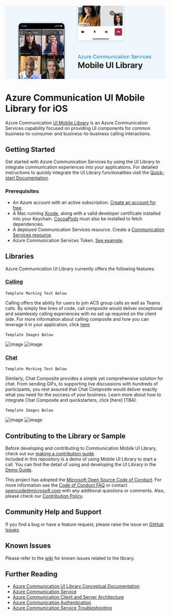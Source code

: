 ![Hero Image](https://github.com/Azure/communication-ui-library-ios/blob/main/docs/images/mobile-ui-library-hero-image.png?raw=true)

# Azure Communication UI Mobile Library for iOS

Azure Communication [UI Mobile Library](https://docs.microsoft.com/en-us/azure/communication-services/concepts/ui-library/ui-library-overview) is an Azure Communication Services capability focused on providing UI components for common business-to-consumer and business-to-business calling interactions.

## Getting Started

Get started with Azure Communication Services by using the UI Library to integrate communication experiences into your applications. For detailed instructions to quickly integrate the UI Library functionalities visit the [Quick-start Documentation](https://docs.microsoft.com/en-us/azure/communication-services/quickstarts/ui-library/get-started-call?tabs=kotlin&pivots=platform-ios).

### Prerequisites

* An Azure account with an active subscription. [Create an account for free](https://azure.microsoft.com/free/?WT.mc_id=A261C142F).
* A Mac running [Xcode](https://go.microsoft.com/fwLink/p/?LinkID=266532), along with a valid developer certificate installed into your Keychain. [CocoaPods](https://cocoapods.org/) must also be installed to fetch dependencies.
* A deployed Communication Services resource. Create a [Communication Services resource](https://docs.microsoft.com/azure/communication-services/quickstarts/create-communication-resource).
* Azure Communication Services Token. [See example](https://docs.microsoft.com/en-us/azure/communication-services/quickstarts/identity/quick-create-identity).

## Libraries

Azure Communication UI Library currently offers the following features:

### [Calling](/sdk/AzureCommunicationUICalling)

```Template Marking Text Below```

Calling offers the ability for users to join ACS group calls as well as Teams calls. By simply few lines of code, call composite would deliver exceptional and seamlessly calling experiences with no set up required on the client side. For more information about calling composite and how you can leverage it in your application, click [here](https://github.com/Azure/communication-ui-library-ios/tree/john/readme-proposal/AzureCommunicationUI/sdk/AzureCommunicationUICalling)

```Template Images Below```

<p>
<img width="200" alt="image" src="https://user-images.githubusercontent.com/109105353/193981552-176f3c39-5ed3-4811-b691-40d224cf8eca.png">
<img width="208" alt="image" src="https://user-images.githubusercontent.com/109105353/193981288-f999c6ca-f0ab-4deb-a48c-780c3087e483.png">
</p>

### [Chat](/sdk/AzureCommunicationUIChat)

```Template Marking Text Below```

Similarly, Chat Composite provides a simple yet comprehensive solution for chat. From sending GIFs, to supporting live discussions with hundreds of participants, you rest assured that Chat Composite would deliver exactly what you need for the success of your business. Learn more about how to integrate Chat Composite and quickstarters, click [here] (TBA).

```Template Images Below```

<p>
<img width="200" alt="image" src="https://user-images.githubusercontent.com/109105353/193981552-176f3c39-5ed3-4811-b691-40d224cf8eca.png">
<img width="208" alt="image" src="https://user-images.githubusercontent.com/109105353/193981288-f999c6ca-f0ab-4deb-a48c-780c3087e483.png">
</p>

## Contributing to the Library or Sample

Before developing and contributing to Communication Mobile UI Library, check out our [making a contribution guide](docs/contributing-guide.md).  
Included in this repository is a demo of using Mobile UI Library to start a call. You can find the detail of using and developing the UI Library in the [Demo Guide](AzureCommunicationUI/AzureCommunicationUIDemoApp).

This project has adopted the [Microsoft Open Source Code of Conduct](https://opensource.microsoft.com/codeofconduct/). For more information see the [Code of Conduct FAQ](https://opensource.microsoft.com/codeofconduct/faq/) or contact [opencode@microsoft.com](mailto:opencode@microsoft.com) with any additional questions or comments. Also, please check our [Contribution Policy](CONTRIBUTING.md).

## Community Help and Support

If you find a bug or have a feature request, please raise the issue on [GitHub Issues](https://github.com/Azure/azure-communication-ui-library-ios/issues).

## Known Issues

Please refer to the [wiki](https://github.com/Azure/azure-communication-ui-library-ios/wiki/Known-Issues) for known issues related to the library.


## Further Reading

* [Azure Communication UI Library Conceptual Documentation](https://docs.microsoft.com/azure/communication-services/concepts/ui-framework/ui-sdk-overview)
* [Azure Communication Service](https://docs.microsoft.com/en-us/azure/communication-services/overview)
* [Azure Communication Client and Server Architecture](https://docs.microsoft.com/en-us/azure/communication-services/concepts/client-and-server-architecture)
* [Azure Communication Authentication](https://docs.microsoft.com/en-us/azure/communication-services/concepts/authentication)
* [Azure Communication Service Troubleshooting](https://docs.microsoft.com/en-us/azure/communication-services/concepts/troubleshooting-info)
